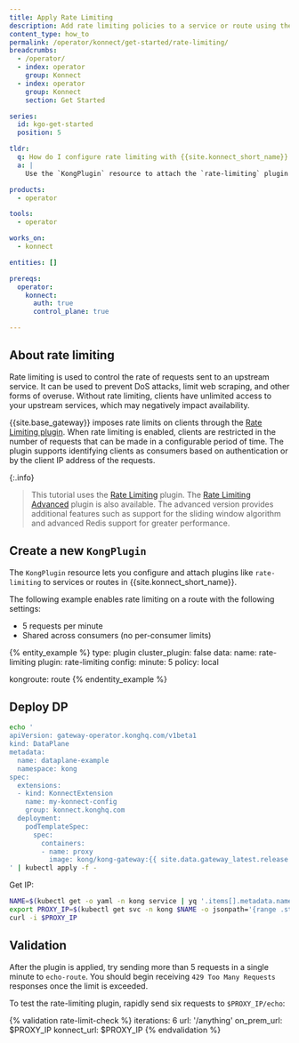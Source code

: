 ```yaml
---
title: Apply Rate Limiting
description: Add rate limiting policies to a service or route using the `KongPlugin` CRD.
content_type: how_to
permalink: /operator/konnect/get-started/rate-limiting/
breadcrumbs:
  - /operator/
  - index: operator
    group: Konnect
  - index: operator
    group: Konnect
    section: Get Started

series:
  id: kgo-get-started
  position: 5

tldr:
  q: How do I configure rate limiting with {{site.konnect_short_name}} CRDs?
  a: |
    Use the `KongPlugin` resource to attach the `rate-limiting` plugin to a service or route.

products:
  - operator

tools:
  - operator

works_on:
  - konnect

entities: []

prereqs:
  operator:
    konnect:
      auth: true
      control_plane: true

---
```


## About rate limiting

Rate limiting is used to control the rate of requests sent to an upstream service. It can be used to prevent DoS attacks, limit web scraping, and other forms of overuse. Without rate limiting, clients have unlimited access to your upstream services, which may negatively impact availability.

{{site.base_gateway}} imposes rate limits on clients through the [Rate Limiting plugin](/plugins/rate-limiting/). When rate limiting is enabled, clients are restricted in the number of requests that can be made in a configurable period of time. The plugin supports identifying clients as consumers based on authentication or by the client IP address of the requests.

{:.info}
> This tutorial uses the [Rate Limiting](/plugins/rate-limiting/) plugin. The [Rate Limiting Advanced](/plugins/rate-limiting-advanced/) plugin is also available. The advanced version provides additional features such as support for the sliding window algorithm and advanced Redis support for greater performance.

## Create a new `KongPlugin`

The `KongPlugin` resource lets you configure and attach plugins like `rate-limiting` to services or routes in {{site.konnect_short_name}}.

The following example enables rate limiting on a route with the following settings:

- 5 requests per minute
- Shared across consumers (no per-consumer limits)

<!-- vale off -->
{% entity_example %}
type: plugin
cluster_plugin: false
data:
  name: rate-limiting
  plugin: rate-limiting
  config:
    minute: 5
    policy: local

  kongroute: route
{% endentity_example %}
<!-- vale on -->


## Deploy DP

```bash
echo '
apiVersion: gateway-operator.konghq.com/v1beta1
kind: DataPlane
metadata:
  name: dataplane-example
  namespace: kong
spec:
  extensions:
  - kind: KonnectExtension
    name: my-konnect-config
    group: konnect.konghq.com
  deployment:
    podTemplateSpec:
      spec:
        containers:
        - name: proxy
          image: kong/kong-gateway:{{ site.data.gateway_latest.release }}
' | kubectl apply -f -
```

Get IP:

```bash
NAME=$(kubectl get -o yaml -n kong service | yq '.items[].metadata.name | select(contains("dataplane-ingress"))')
export PROXY_IP=$(kubectl get svc -n kong $NAME -o jsonpath='{range .status.loadBalancer.ingress[0]}{@.ip}{@.hostname}{end}')
curl -i $PROXY_IP
```


## Validation

After the plugin is applied, try sending more than 5 requests in a single minute to `echo-route`. You should begin receiving `429 Too Many Requests` responses once the limit is exceeded.

To test the rate-limiting plugin, rapidly send six requests to `$PROXY_IP/echo`:

{% validation rate-limit-check %}
iterations: 6
url: '/anything'
on_prem_url: $PROXY_IP
konnect_url: $PROXY_IP
{% endvalidation %}